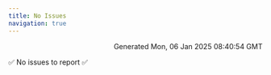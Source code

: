```yaml
---
title: No Issues
navigation: true
---
```


<p style="text-align:right;color:#cccs">
Generated Mon, 06 Jan 2025 08:40:54 GMT
</p>
<p>✅ No issues to report ✅</p>



